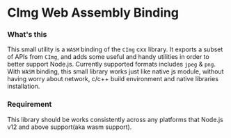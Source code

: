 # CImg Web Assembly Binding

### What's this
This small utility is a `WASM` binding of the `CImg` cxx library. It exports a subset of APIs from `CImg`, and adds
some useful and handy utilities in order to better support Node.js. Currently supported formats includes `jpeg` & `png`. With `WASM` binding, this small library works just like native js module, without having worry about network, c/c++ build environment and native libraries installation.

### Requirement
This library should be works consistently across any platforms that Node.js v12 and above support(aka wasm support).